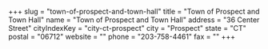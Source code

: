 +++
slug = "town-of-prospect-and-town-hall"
title = "Town of Prospect and Town Hall"
name = "Town of Prospect and Town Hall"
address = "36 Center Street"
cityIndexKey = "city-ct-prospect"
city = "Prospect"
state = "CT"
postal = "06712"
website = ""
phone = "203-758-4461"
fax = ""
+++
